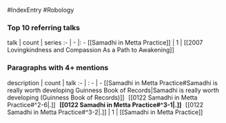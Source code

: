 #IndexEntry #Robology

### Top 10 referring talks
talk | count | series
:- | - |: -
[[Samadhi in Metta Practice]] | 1 | [[2007 Lovingkindness and Compassion As a Path to Awakening]]

### Paragraphs with 4+ mentions
description | count | talk
:- | : - | -
[[Samadhi in Metta Practice#Samadhi is really worth developing Guinness Book of Records\|Samadhi is really worth developing (Guinness Book of Records)]] &nbsp;&nbsp;[[0122 Samadhi in Metta Practice#^2-6\|.]] &nbsp; **[[0122 Samadhi in Metta Practice#^3-1\|.]]** &nbsp; [[0122 Samadhi in Metta Practice#^3-2\|.]] | 1 | [[Samadhi in Metta Practice]]

